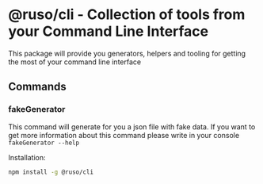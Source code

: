 # @ruso/cli - Collection of tools from your Command Line Interface

This package will provide you generators, helpers and tooling for getting the most of your command line interface

## Commands

### fakeGenerator

This command will generate for you a json file with fake data. If you want to get more information about this command please write in your console `fakeGenerator --help`

Installation:

```bash
npm install -g @ruso/cli
```
